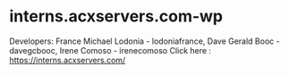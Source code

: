 # interns.acxservers.com-wp
Developers: France Michael Lodonia - lodoniafrance, Dave Gerald Booc - davegcbooc, Irene Comoso - irenecomoso   Click here : https://interns.acxservers.com/

